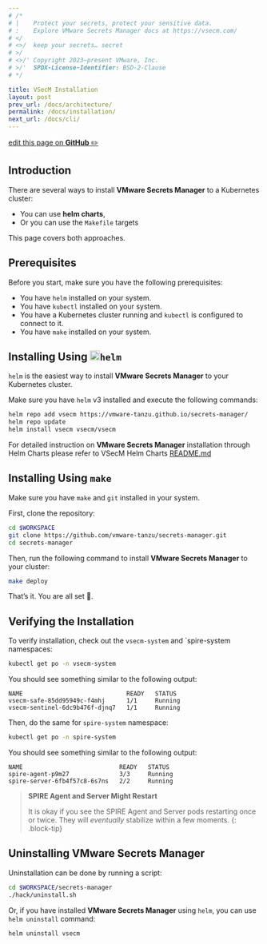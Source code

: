```yaml
---
# /*
# |    Protect your secrets, protect your sensitive data.
# :    Explore VMware Secrets Manager docs at https://vsecm.com/
# </
# <>/  keep your secrets… secret
# >/
# <>/' Copyright 2023–present VMware, Inc.
# >/'  SPDX-License-Identifier: BSD-2-Clause
# */

title: VSecM Installation
layout: post
prev_url: /docs/architecture/
permalink: /docs/installation/
next_url: /docs/cli/
---
```


<p class="github-button"
><a href="https://github.com/vmware-tanzu/secrets-manager/blob/main/docs/_pages/0080-installation.md"
>edit this page on <strong>GitHub</strong> ✏️</a></p>

## Introduction

There are several ways to install **VMware Secrets Manager** to a Kubernetes cluster:

* You can use **helm charts**,
* Or you can use the `Makefile` targets

This page covers both approaches.

## Prerequisites

Before you start, make sure you have the following prerequisites:

* You have `helm` installed on your system.
* You have `kubectl` installed on your system.
* You have a Kubernetes cluster running and `kubectl` is configured to
  connect to it.
* You have `make` installed on your system.

## Installing Using <img src="/assets/helm-icon-color.png" alt="helm" width="20"/>`helm`

`helm` is the easiest way to install **VMware Secrets Manager** to
your Kubernetes cluster.

Make sure you have `helm` v3 installed and execute the following commands:

```bash
helm repo add vsecm https://vmware-tanzu.github.io/secrets-manager/
helm repo update
helm install vsecm vsecm/vsecm
```

For detailed instruction on **VMware Secrets Manager** installation
through Helm Charts please refer to VSecM Helm Charts [README.md][README.md]

[README.md]: https://github.com/vmware-tanzu/secrets-manager/blob/main/helm-charts/README.md

## Installing Using `make`

Make sure you have `make` and `git` installed in your system.

First, clone the repository:

```bash
cd $WORKSPACE
git clone https://github.com/vmware-tanzu/secrets-manager.git
cd secrets-manager
```

Then, run the following command to install **VMware Secrets Manager** to your
cluster:

```bash
make deploy
```

That’s it. You are all set 🤘.

## Verifying the Installation

To verify installation, check out the `vsecm-system` and `spire-system namespaces:

```bash
kubectl get po -n vsecm-system
```

You should see something similar to the following output:

```text
NAME                             READY   STATUS
vsecm-safe-85dd95949c-f4mhj      1/1     Running
vsecm-sentinel-6dc9b476f-djnq7   1/1     Running
```

Then, do the same for `spire-system` namespace:

```bash
kubectl get po -n spire-system
```

You should see something similar to the following output:

```text
NAME                           READY   STATUS
spire-agent-p9m27              3/3     Running
spire-server-6fb4f57c8-6s7ns   2/2     Running
```

> **SPIRE Agent and Server Might Restart**
>
> It is okay if you see the SPIRE Agent and Server pods restarting once or twice.
> They will *eventually* stabilize within a few moments.
{: .block-tip}

## Uninstalling VMware Secrets Manager

Uninstallation can be done by running a script:

```bash
cd $WORKSPACE/secrets-manager
./hack/uninstall.sh
```

Or, if you have installed **VMware Secrets Manager** using `helm`, you can
use `helm uninstall`  command:

```bash
helm uninstall vsecm
```
